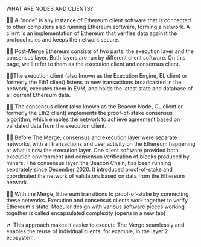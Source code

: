 WHAT ARE NODES AND CLIENTS?

👨‍💻 A "node" is any instance of Ethereum client software that is connected to other computers also running Ethereum software, forming a network.
A client is an implementation of Ethereum that verifies data against the protocol rules and keeps the network secure.

👨‍💻 Post-Merge Ethereum consists of two parts: the execution layer and the consensus layer. Both layers are run by different client software. On this page, we'll refer to them as the execution client and consensus client.

👨‍💻The execution client (also known as the Execution Engine, EL client or formerly the Eth1 client) listens to new transactions 
broadcasted in the network, executes them in EVM, and holds the latest state and database of all current Ethereum data.
 
👨‍💻 The consensus client (also known as the Beacon Node, CL client or formerly the Eth2 client) implements the proof-of-stake consensus 
algorithm, which enables the network to achieve agreement based on validated data from the execution client.

👨‍💻 Before The Merge, consensus and execution layer were separate networks, with all transactions and user activity on the Ethereum 
happening at what is now the execution layer. One client software provided both execution environment and consensus verification of 
blocks produced by miners. The consensus layer, the Beacon Chain, has been running separately since December 2020. It introduced 
proof-of-stake and coordinated the network of validators based on data from the Ethereum network.

👨‍💻 With the Merge, Ethereum transitions to proof-of-stake by connecting these networks. Execution and consensus clients work together 
to verify Ethereum's state.
Modular design with various software pieces working together is called encapsulated complexity
(opens in a new tab)

↗. This approach makes it easier to execute The Merge seamlessly and enables the reuse of individual clients, for example, in the layer 2 
ecosystem. 
